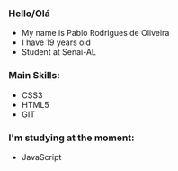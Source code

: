 ### Hello/Olá

- My name is Pablo Rodrigues de Oliveira
- I have 19 years old
- Student at Senai-AL

### Main Skills:
- CSS3
- HTML5
- GIT

### I'm studying at the moment:
- JavaScript

<!--
**PabloSG1/PabloSG1** is a ✨ _special_ ✨ repository because its `README.md` (this file) appears on your GitHub profile.

Here are some ideas to get you started:

- 🔭 I’m currently working on ...
- 🌱 I’m currently learning ...
- 👯 I’m looking to collaborate on ...
- 🤔 I’m looking for help with ...
- 💬 Ask me about ...
- 📫 How to reach me: ...
- 😄 Pronouns: ...
- ⚡ Fun fact: ...
-->
